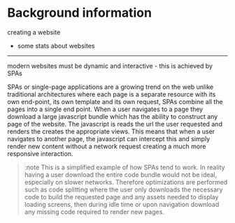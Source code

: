# Background information

creating a website

- some stats about websites

---

modern websites must be dynamic and interactive - this is achieved by SPAs

SPAs or single-page applications are a growing trend on the web unlike traditional architectures where each page is a separate resource with its own end-point, its own template and its own request, SPAs combine all the pages into a single end point. When a user navigates to a page they download a large javascript bundle which has the ability to construct any page of the website. The javascript is reads the url the user requested and renders the creates the appropriate views. This means that when a user navigates to another page, the javascript can intercept this and simply render new content without a network request creating a much more responsive interaction.

> :note This is a simplified example of how SPAs tend to work. In reality having a user download the entire code bundle would not be ideal, especially on slower networks. Therefore optimizations are performed such as code splitting where the user only downloads the necessary code to build the requested page and any assets needed to display loading screens, then during idle time or upon navigation download any missing code required to render new pages.
